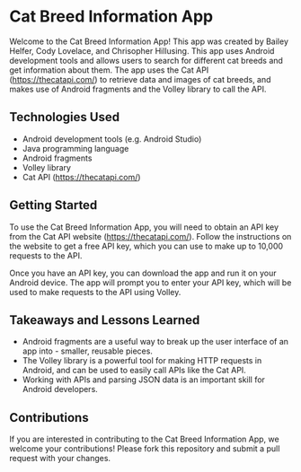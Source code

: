 # Cat Breed Information App
Welcome to the Cat Breed Information App! This app was created by Bailey Helfer, Cody Lovelace, and Chrisopher Hillusing. This app uses Android development tools and allows users to search for different cat breeds and get information about them. The app uses the Cat API (https://thecatapi.com/) to retrieve data and images of cat breeds, and makes use of Android fragments and the Volley library to call the API.

## Technologies Used
- Android development tools (e.g. Android Studio)
- Java programming language
- Android fragments
- Volley library
- Cat API (https://thecatapi.com/)

## Getting Started
To use the Cat Breed Information App, you will need to obtain an API key from the Cat API website (https://thecatapi.com/). Follow the instructions on the website to get a free API key, which you can use to make up to 10,000 requests to the API.

Once you have an API key, you can download the app and run it on your Android device. The app will prompt you to enter your API key, which will be used to make requests to the API using Volley.

## Takeaways and Lessons Learned
- Android fragments are a useful way to break up the user interface of an app into - smaller, reusable pieces.
- The Volley library is a powerful tool for making HTTP requests in Android, and can be used to easily call APIs like the Cat API.
- Working with APIs and parsing JSON data is an important skill for Android developers.

## Contributions
If you are interested in contributing to the Cat Breed Information App, we welcome your contributions! Please fork this repository and submit a pull request with your changes.